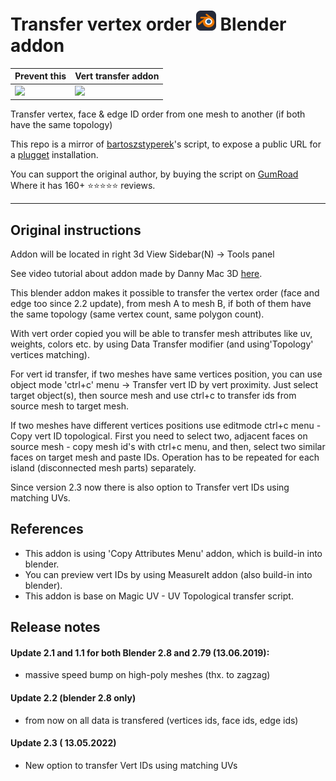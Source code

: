 # Transfer vertex order  <img src="https://raw.githubusercontent.com/tandpfun/skill-icons/59059d9d1a2c092696dc66e00931cc1181a4ce1f/icons/Blender-Dark.svg" width="32" style="max-width: 100%;">  Blender addon

 
 | Prevent this | Vert transfer addon |
 | -- | -- |
 |  <img src="https://github.com/hannesdelbeke/blender-transfer-vertex-order-addon/assets/3758308/f497c5bd-f28b-4680-b971-cb35ab6ebd0b" height="200" style="max-width: 100%;"> | <img src="https://github.com/hannesdelbeke/blender-transfer-vertex-order-addon/assets/3758308/444103d3-64e2-4384-84bb-f048db2999d1" height="150" style="max-width: 100%;"> |

Transfer vertex, face & edge ID order from one mesh to another (if both have the same topology)

This repo is a mirror of [bartoszstyperek](https://bartoszstyperek.gumroad.com)'s script, to expose a public URL for a [plugget](https://github.com/plugget/plugget) installation.

You can support the original author, by buying the script on [GumRoad](https://bartoszstyperek.gumroad.com/l/copy_verts_ids)  
Where it has 160+ ⭐⭐⭐⭐⭐ reviews.  

---


## Original instructions
Addon will be located in right 3d View Sidebar(N) -> Tools panel

See video tutorial about addon made by Danny Mac 3D [here](https://www.youtube.com/watch?v=qTgSLYY9uew&t=1s).


This blender addon makes it possible to transfer the vertex order (face and edge too since 2.2 update), from mesh  A to mesh B, if both of them have the same topology (same vertex count, same polygon count).

With vert order copied you will be able to transfer mesh attributes like uv, weights, colors etc. by using Data Transfer modifier (and using'Topology' vertices matching).

For vert id transfer, if two meshes have same vertices position, you can use object mode 'ctrl+c' menu -> Transfer vert ID by vert proximity. Just select target object(s), then source mesh and use ctrl+c to transfer ids from source mesh to target mesh.

If two meshes have different vertices positions use editmode ctrl+c menu - Copy vert ID topological. First you need to select two, adjacent faces on source mesh - copy mesh id's with ctrl+c menu, and then, select two similar faces on target mesh and  paste IDs. Operation has to be repeated for each island (disconnected mesh parts)  separately.

Since version 2.3 now there is also option to Transfer vert IDs using matching UVs.


## References
- This addon is using 'Copy Attributes Menu' addon, which is build-in into blender.
- You can preview vert IDs by using MeasureIt addon (also build-in into blender).
- This addon is base on Magic UV - UV Topological transfer script.


## Release notes

#### Update 2.1 and 1.1 for both  Blender 2.8 and 2.79 (13.06.2019):
- massive speed bump on high-poly meshes (thx. to zagzag)

#### Update 2.2 (blender 2.8 only)
- from now on all data is transfered (vertices ids, face ids, edge ids)

#### Update 2.3 ( 13.05.2022)
- New option to transfer Vert IDs using matching UVs

